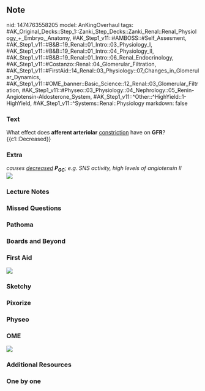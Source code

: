 ## Note
nid: 1474763558205
model: AnKingOverhaul
tags: #AK_Original_Decks::Step_1::Zanki_Step_Decks::Zanki_Renal::Renal_Physiology_+_Embryo,_Anatomy, #AK_Step1_v11::#AMBOSS::#Self_Assesment, #AK_Step1_v11::#B&B::19_Renal::01_Intro::03_Physiology_I, #AK_Step1_v11::#B&B::19_Renal::01_Intro::04_Physiology_II, #AK_Step1_v11::#B&B::19_Renal::01_Intro::06_Renal_Endocrinology, #AK_Step1_v11::#Costanzo::Renal::04_Glomerular_Filtration, #AK_Step1_v11::#FirstAid::14_Renal::03_Physiology::07_Changes_in_Glomerular_Dynamics, #AK_Step1_v11::#OME_banner::Basic_Science::12_Renal::03_Glomerular_Filtration, #AK_Step1_v11::#Physeo::03_Physiology::04_Nephrology::05_Renin-Angiotensin-Aldosterone_System, #AK_Step1_v11::^Other::^HighYield::1-HighYield, #AK_Step1_v11::^Systems::Renal::Physiology
markdown: false

### Text
<div>
  <div>
    What effect does <b>afferent arteriolar</b> <u>constriction</u>
    have on <b>GFR</b>?
  </div>
  <div>
    {{c1::Decreased}}
  </div>
</div>

### Extra
<div>
  <i>causes <u>decreased</u> <b>P<sub>GC</sub></b>;</i> <i>e.g. SNS
  activity, high levels of angiotensin II</i>
</div>
<div><img src="paste-383239931822390.jpg"></div>

### Lecture Notes


### Missed Questions


### Pathoma


### Boards and Beyond


### First Aid
<img src="tmpo3OCNE.png">

### Sketchy


### Pixorize


### Physeo


### OME
<div class="ome-widget">
  <a href=
  "https://onlinemeded.org/spa/renal/glomerular-filtration/acquire?ref=anki">
  <img src="_OME_AnkiFlashcards_Lesson_3.png"></a>
</div>

### Additional Resources


### One by one

